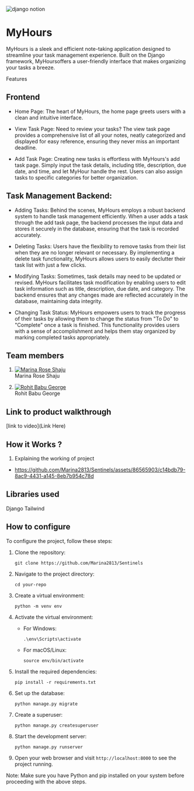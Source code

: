 ![django notion](https://github.com/TH-Activities/saturday-hack-night-template/assets/117498997/2db31367-8f96-4e88-8a8d-a1a75936204d)




# MyHours
MyHours is a sleek and efficient note-taking application designed to streamline your task management experience. Built on the Django framework, MyHoursoffers a user-friendly interface that makes organizing your tasks a breeze.

Features
## Frontend

- Home Page: The heart of MyHours, the home page greets users with a clean and intuitive interface. 

- View Task Page: Need to review your tasks? The view task page provides a comprehensive list of all your notes, neatly categorized and displayed for easy reference, ensuring they never miss an important deadline.

- Add Task Page: Creating new tasks is effortless with MyHours's add task page. Simply input the task details, including title, description, due date, and time, and let MyHour handle the rest. Users can also        assign tasks to specific categories for better organization.

## Task Management Backend:

- Adding Tasks: Behind the scenes, MyHours employs a robust backend system to handle task management efficiently. When a user adds a task through the add task page, the backend processes the input data and stores   it securely in the database, ensuring that the task is recorded accurately.

- Deleting Tasks: Users have the flexibility to remove tasks from their list when they are no longer relevant or necessary. By implementing a delete task functionality, MyHours allows users to easily declutter      their task list with just a few clicks.

- Modifying Tasks: Sometimes, task details may need to be updated or revised. MyHours facilitates task modification by enabling users to edit task information such as title, description, due date, and category.     The backend ensures that any changes made are reflected accurately in the database, maintaining data integrity.

- Changing Task Status: MyHours empowers users to track the progress of their tasks by allowing them to change the status from "To Do" to "Complete" once a task is finished. This functionality provides users with   a sense of accomplishment and helps them stay organized by marking completed tasks appropriately.

## Team members
1. [![Marina Rose Shaju](https://github.com/marina2813.png?size=50)](https://github.com/marina2813)  
   Marina Rose Shaju

2. [![Rohit Babu George](https://github.com/xrg360.png?size=100)](https://github.com/xrg360)  
   Rohit Babu George

## Link to product walkthrough
[link to video](Link Here)
## How it Works ?
1. Explaining the working of project

-   https://github.com/Marina2813/Sentinels/assets/86565903/c14bdb79-8ac9-4431-a145-8eb7b954c78d
## Libraries used
Django
Tailwind

## How to configure
To configure the project, follow these steps:

1. Clone the repository:
    ```
    git clone https://github.com/Marina2813/Sentinels
    ```

2. Navigate to the project directory:
    ```
    cd your-repo
    ```

3. Create a virtual environment:
    ```
    python -m venv env
    ```

4. Activate the virtual environment:
    - For Windows:
      ```
      .\env\Scripts\activate
      ```
    - For macOS/Linux:
      ```
      source env/bin/activate
      ```

5. Install the required dependencies:
    ```
    pip install -r requirements.txt
    ```

6. Set up the database:
    ```
    python manage.py migrate
    ```

7. Create a superuser:
    ```
    python manage.py createsuperuser
    ```

8. Start the development server:
    ```
    python manage.py runserver
    ```

9. Open your web browser and visit `http://localhost:8000` to see the project running.

Note: Make sure you have Python and pip installed on your system before proceeding with the above steps.
